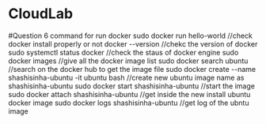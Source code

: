 # CloudLab



















#Question 6
command for run docker 
sudo docker run hello-world  //check docker install properly or not
docker --version             //chekc the version of docker
sudo systemctl status docker //check the staus of docker engine 
sudo docker images           //give all the docker image list
sudo docker search ubuntu    //search on the docker hub to get the image file 
sudo docker create --name shashisinha-ubuntu -it ubuntu bash    //create new ubuntu image name as shashisinha-ubuntu
sudo docker start shashisinha-ubuntu  //start the image
sudo docker attach shashisinha-ubuntu  //get inside the new install ubuntu docker image
sudo docker logs shashisinha-ubuntu  //get log of the ubntu image


